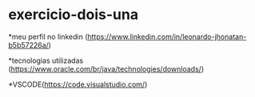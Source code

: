 # exercicio-dois-una
*meu perfil no linkedin (https://www.linkedin.com/in/leonardo-jhonatan-b5b57226a/)

*tecnologias utilizadas (https://www.oracle.com/br/java/technologies/downloads/)

*VSCODE(https://code.visualstudio.com/)
